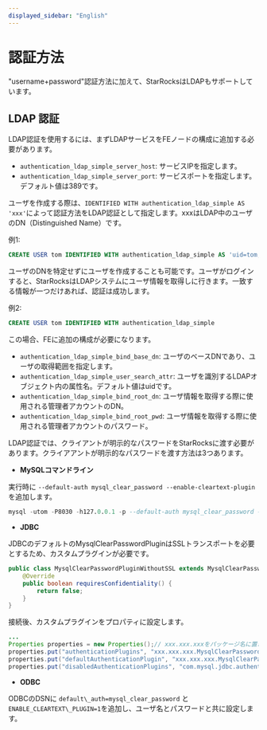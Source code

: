 ```yaml
---
displayed_sidebar: "English"
---
```


# 認証方法

"username+password"認証方法に加えて、StarRocksはLDAPもサポートしています。

## LDAP 認証

LDAP認証を使用するには、まずLDAPサービスをFEノードの構成に追加する必要があります。

* `authentication_ldap_simple_server_host`: サービスIPを指定します。
* `authentication_ldap_simple_server_port`: サービスポートを指定します。デフォルト値は389です。

ユーザを作成する際は、`IDENTIFIED WITH authentication_ldap_simple AS 'xxx'`によって認証方法をLDAP認証として指定します。xxxはLDAP中のユーザのDN（Distinguished Name）です。

例1:

~~~sql
CREATE USER tom IDENTIFIED WITH authentication_ldap_simple AS 'uid=tom,ou=company,dc=example,dc=com'
~~~

ユーザのDNを特定せずにユーザを作成することも可能です。ユーザがログインすると、StarRocksはLDAPシステムにユーザ情報を取得しに行きます。一致する情報が一つだけあれば、認証は成功します。

例2:

~~~sql
CREATE USER tom IDENTIFIED WITH authentication_ldap_simple
~~~

この場合、FEに追加の構成が必要になります。

* `authentication_ldap_simple_bind_base_dn`: ユーザのベースDNであり、ユーザの取得範囲を指定します。
* `authentication_ldap_simple_user_search_attr`: ユーザを識別するLDAPオブジェクト内の属性名。デフォルト値はuidです。
* `authentication_ldap_simple_bind_root_dn`: ユーザ情報を取得する際に使用される管理者アカウントのDN。
* `authentication_ldap_simple_bind_root_pwd`: ユーザ情報を取得する際に使用される管理者アカウントのパスワード。

LDAP認証では、クライアントが明示的なパスワードをStarRocksに渡す必要があります。クライアアントが明示的なパスワードを渡す方法は3つあります。

* **MySQLコマンドライン**

実行時に `--default-auth mysql_clear_password --enable-cleartext-plugin`を追加します。

~~~sql
mysql -utom -P8030 -h127.0.0.1 -p --default-auth mysql_clear_password --enable-cleartext-plugin
~~~

* **JDBC**

JDBCのデフォルトのMysqlClearPasswordPluginはSSLトランスポートを必要とするため、カスタムプラグインが必要です。

~~~java
public class MysqlClearPasswordPluginWithoutSSL extends MysqlClearPasswordPlugin {
    @Override  
    public boolean requiresConfidentiality() {
        return false;
    }
}
~~~

接続後、カスタムプラグインをプロパティに設定します。

~~~java
...
Properties properties = new Properties();// xxx.xxx.xxxをパッケージ名に置き換えてください
properties.put("authenticationPlugins", "xxx.xxx.xxx.MysqlClearPasswordPluginWithoutSSL");
properties.put("defaultAuthenticationPlugin", "xxx.xxx.xxx.MysqlClearPasswordPluginWithoutSSL");
properties.put("disabledAuthenticationPlugins", "com.mysql.jdbc.authentication.MysqlNativePasswordPlugin");DriverManager.getConnection(url, properties);
~~~

* **ODBC**

ODBCのDSNに `default\_auth=mysql_clear_password` と `ENABLE_CLEARTEXT\_PLUGIN=1`を追加し、ユーザ名とパスワードと共に設定します。